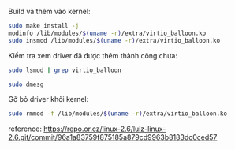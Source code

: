 Build và thêm vào kernel:

```bash
sudo make install -j
modinfo /lib/modules/$(uname -r)/extra/virtio_balloon.ko
sudo insmod /lib/modules/$(uname -r)/extra/virtio_balloon.ko
```

Kiểm tra xem driver đã được thêm thành công chưa:

```bash
sudo lsmod | grep virtio_balloon
```

```bash
sudo dmesg
```

Gỡ bỏ driver khỏi kernel:

```bash
sudo rmmod -f /lib/modules/$(uname -r)/extra/virtio_balloon.ko
```

reference: https://repo.or.cz/linux-2.6/luiz-linux-2.6.git/commit/96a1a83759f875185a879cd9963b8183dc0ced57